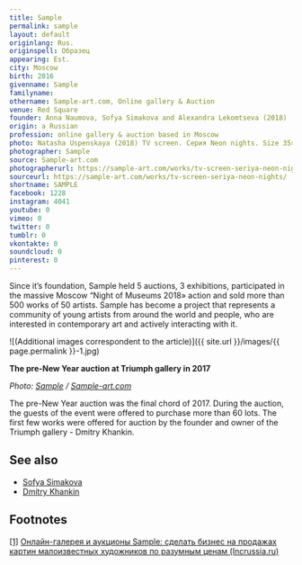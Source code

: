 ```yaml
---
title: Sample
permalink: sample
layout: default
originlang: Rus.
originspell: Образец
appearing: Est.
city: Moscow
birth: 2016
givenname: Sample
familyname:
othername: Sample-art.com, Online gallery & Auction
venue: Red Square
founder: Anna Naumova, Sofya Simakova and Alexandra Lekomtseva (2018)
origin: a Russian
profession: online gallery & auction based in Moscow
photo: Natasha Uspenskaya (2018) TV screen. Серия Neon nights. Size 35×32; Lithography; Draw Graphics; Russia
photographer: Sample
source: Sample-art.com
photographerurl: https://sample-art.com/works/tv-screen-seriya-neon-nights/
sourceurl: https://sample-art.com/works/tv-screen-seriya-neon-nights/
shortname: SAMPLE
facebook: 1228
instagram: 4041
youtube: 0
vimeo: 0
twitter: 0
tumblr: 0
vkontakte: 0
soundcloud: 0
pinterest: 0
---
```


Since it’s foundation, Sample held 5 auctions, 3 exhibitions, participated in the massive Moscow “Night of Museums 2018» action and sold more than 500 works of 50 artists. Sample has become a project that represents a community of young artists from around the world and people, who are interested in contemporary art and actively interacting with it.

![(Additional images correspondent to the article)]({{ site.url }}/images/{{ page.permalink }}-1.jpg)

**The pre-New Year auction at Triumph gallery in 2017**

*Photo: [Sample](https://sample-art.com/works/tv-screen-seriya-neon-nights/) / [Sample-art.com](https://sample-art.com/works/tv-screen-seriya-neon-nights/)*

The pre-New Year auction was the final chord of 2017. During the auction, the guests of the event were offered to purchase more than 60 lots. The first few works were offered for auction by the founder and owner of the Triumph gallery - Dmitry Khankin.

## See also

+ [Sofya Simakova](index)
+ [Dmitry Khankin](index)

## Footnotes

[[1]](#a1) <span id="f1"></span> [Онлайн-галерея и аукционы Sample: сделать бизнес на продажах картин малоизвестных художников по разумным ценам (Incrussia.ru)](https://incrussia.ru/fly/onlajn-galereya-i-auktsiony-sample-sdelat-biznes-na-prodazhah-kartin-maloizvestnyh-hudozhnikov-po-razumnym-tsenam/)
